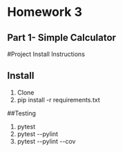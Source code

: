 # Homework 3

## Part 1- Simple Calculator

#Project Install Instructions

## Install 
1. Clone
2. pip install -r requirements.txt

##Testing
1. pytest
2. pytest --pylint
3. pytest --pylint --cov
